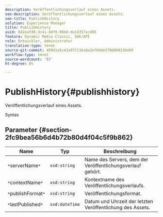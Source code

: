 ```yaml
---
description: Veröffentlichungsverlauf eines Assets.
seo-description: Veröffentlichungsverlauf eines Assets.
seo-title: PublishHistory
solution: Experience Manager
title: PublishHistory
uuid: 842eafd8-dc41-4df0-96b0-de14357ac495
feature: Dynamic Media Classic, SDK/API
role: Entwickler, Administrator
translation-type: tm+mt
source-git-commit: 469d1a5c43a972116a8a2efb0de5708800130a99
workflow-type: tm+mt
source-wordcount: '57'
ht-degree: 8%

---
```



# PublishHistory{#publishhistory}

Veröffentlichungsverlauf eines Assets.

Syntax

## Parameter {#section-2fc9bea56b6d4b72b80d4f04c5f9b862}

| Name | Typ | Beschreibung |
|---|---|---|
| `*`serverName`*` | `xsd:string` | Name des Servers, dem der Veröffentlichungsverlauf gehört. |
| `*`contextName`*` | `xsd:string` | Kontextname des Veröffentlichungsverlaufs. |
| `*`publishFormat`*` | `xsd:string` | Veröffentlichungsformat. |
| `*`lastPublished`*` | `xsd:dateTime` | Datum und Uhrzeit der letzten Veröffentlichung des Assets. |

